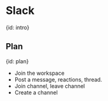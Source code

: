 # Slack
{id: intro}

## Plan
{id: plan}

* Join the workspace
* Post a message, reactions, thread.
* Join channel, leave channel
* Create a channel


